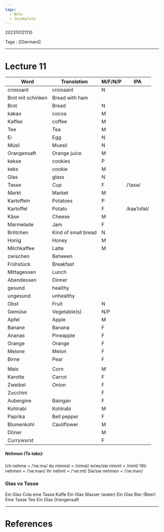 ```yaml
---
tags:
  - Note
  - Incomplete
---
```

202310121110

Tags : [[German]]

---
# Lecture 11

| Word              | Translation         | M/F/N/P | IPA         |
| ----------------- | ------------------- | ------- | ----------- |
| croissant         | croissant           | N       |             |
| Brot mit schinken | Bread with ham      |         |             |
| Brot              | Bread               | N        |             |
| kakao             | cocoa               | M       |             |
| Kaffee            | coffee              | M       |             |
| Tee               | Tea                 | M       |             |
| Ei                | Egg                 | N       |             |
| Müsli             | Muesli              | N       |             |
| Orangensaft       | Orange juice        | M       |             |
| kekse             | cookies             | P       |             |
| keks              | cookie              | M       |             |
| Glas              | glass               | N       |             |
| Tasse             | Cup                 | F       | /ˈtasə/     |
| Markt             | Market              | M       |             |
| Kartoffeln        | Potatoes            | P       |             |
| Kartoffel         | Potato              | F       | /kaʁˈtɔfəl/ |
| Käse              | Cheese              | M       |             |
| Marmelade         | Jam                 | F       |             |
| Brötchen          | Kind of small bread | N       |             |
| Honig             | Honey               | M       |             |
| Milchkaffee       | Latte               | M       |             |
| zwischen          | Between             |         |             |
| Frühstück         | Breakfast           |         |             |
| Mittagessen       | Lunch               |         |             |
| Abendessen        | Dinner              |         |             |
| gesund            | healthy             |         |             |
| ungesund          | unhealthy           |         |             |
| Obst              | Fruit               | N       |             |
| Gemüse            | Vegetable(s)        | N/P     |             |
| Apfel             | Apple               | M       |             |
| Banane            | Banana              | F       |             |
| Ananas            | Pineapple           | F       |             |
| Orange            | Orange              | F       |             |
| Melone            | Melon               | F       |             |
| Birne             | Pear                | F       |             |
|                   |                     |         |             |
| Mais              | Corn                | M       |             |
| Karotte           | Carrot              | F       |             |
| Zweibel           | Onion               | F       |             |
| Zucchini          |                     | F       |             |
| Aubergine         | Baingan             | F       |             |
| Kohlrabi          | Kohlrabi            | M       |             |
| Paprika           | Bell pepper         | F       |             |
| Blumenkohl        | Cauliflower         | M       |             |
| Döner             |                     | M       |             |
| Currywurst        |                     | F       |             |

##### Nehmen (To take):
Ich nehme = /ˈneːmə/
du nimmst = /nimst/
er/es/sie nimmt = /nimt/
Wir nehmen = /ˈneːmən/
ihr nehmt = /'ne:mt/
Sie/sie nehmen = /ˈneːmən/

### Glas vs Tasse 
Ein Glas Cola
eine Tasse Kaffe
Ein Glas Wasser (water)
Ein Glas Bier (Beer)
Eine Tasse Tee
Ein Glas Orangensaft






---
# References
